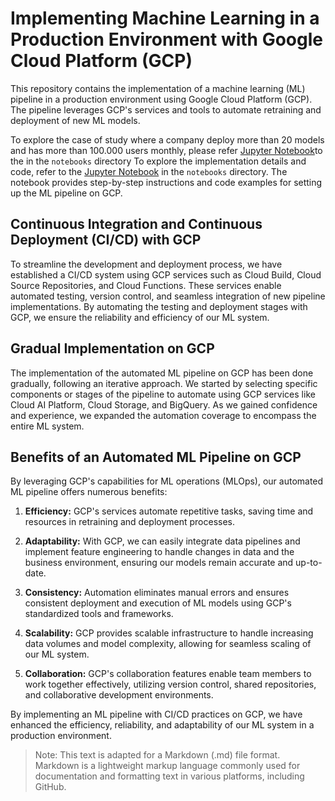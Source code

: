 # Implementing Machine Learning in a Production Environment with Google Cloud Platform (GCP)

This repository contains the implementation of a machine learning (ML) pipeline in a production environment using Google Cloud Platform (GCP). The pipeline leverages GCP's services and tools to automate retraining and deployment of new ML models.

To explore the case of study where a company deploy more than 20 models and has more than 100.000 users monthly, please refer [Jupyter Notebook](notebooks/MLOps_Continuous_delivery_and_automation_pipelines_in_machine_learning.ipynb)to the in the `notebooks` directory
To explore the implementation details and code, refer to the [Jupyter Notebook](notebooks/Vertex_AI_custom_train_pipeline.ipynb) in the `notebooks` directory. The notebook provides step-by-step instructions and code examples for setting up the ML pipeline on GCP.

## Continuous Integration and Continuous Deployment (CI/CD) with GCP

To streamline the development and deployment process, we have established a CI/CD system using GCP services such as Cloud Build, Cloud Source Repositories, and Cloud Functions. These services enable automated testing, version control, and seamless integration of new pipeline implementations. By automating the testing and deployment stages with GCP, we ensure the reliability and efficiency of our ML system.

## Gradual Implementation on GCP

The implementation of the automated ML pipeline on GCP has been done gradually, following an iterative approach. We started by selecting specific components or stages of the pipeline to automate using GCP services like Cloud AI Platform, Cloud Storage, and BigQuery. As we gained confidence and experience, we expanded the automation coverage to encompass the entire ML system.

## Benefits of an Automated ML Pipeline on GCP

By leveraging GCP's capabilities for ML operations (MLOps), our automated ML pipeline offers numerous benefits:

1. **Efficiency:** GCP's services automate repetitive tasks, saving time and resources in retraining and deployment processes.

2. **Adaptability:** With GCP, we can easily integrate data pipelines and implement feature engineering to handle changes in data and the business environment, ensuring our models remain accurate and up-to-date.

3. **Consistency:** Automation eliminates manual errors and ensures consistent deployment and execution of ML models using GCP's standardized tools and frameworks.

4. **Scalability:** GCP provides scalable infrastructure to handle increasing data volumes and model complexity, allowing for seamless scaling of our ML system.

5. **Collaboration:** GCP's collaboration features enable team members to work together effectively, utilizing version control, shared repositories, and collaborative development environments.

By implementing an ML pipeline with CI/CD practices on GCP, we have enhanced the efficiency, reliability, and adaptability of our ML system in a production environment.

> Note: This text is adapted for a Markdown (.md) file format. Markdown is a lightweight markup language commonly used for documentation and formatting text in various platforms, including GitHub.